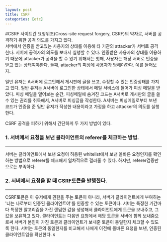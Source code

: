 ```yaml
---
layout: post
title: CSRF
categories: [etc]
---
```


#CSRF 
 사이트간 요청위조(Cross-site request forgery, CSRF)의 약자로, 서버를 공격하기 위한 공격 의도를 가지고 있다.   
서버에서 인증을 받고있는 사용자의 상태를 이용해 타 기관의 attacker가 서버로 공격한다.
서버에 공격자의 의도를 보내서 실행할 수 있다. 인증받은 사용자의 상태를 이용하기 때문에 attacker가 공격을 할 수 있기 위해서는 
첫째, 사용자는 해당 서버로 인증을 받고 있는 상태여야한다. 둘째, attacker의 피싱에 사용자가 당해야한다. 
예를 들어보자.   


일반 유저는 A서버에 로그인해서 게시판에 글을 쓰고, 수정할 수 있는 인증상태를 가지고 있다. 
일반 유저는 A서버에 로그인한 상태에서 메일 서비스에 들어가 피싱 메일을 받았다.
피싱 메일을 열어보는 순간, 피싱메일에 숨겨진 코드는 A서버로 게시판의 글을 쓸 수 있는 권리를 취득해서,
A서버로 피싱글을 작성한다. A서버는 피싱메일로부터 보낸 코드가 인증을 준 일반 유저가 작성한 내용이라고 가정을 하고 
attacker의 의도를 실행한다.

CSRF 공격을 피하기 위해서 간단하게 두 가지 방법이 있다.

### 1. 서버에서 요청을 보낸 클라이언트의 referer를 체크하는 방법.
--- 
 서버는 클라이언트에서 보낸 요청이 허용된 whitelist에서 보낸 올바른 요청인지를 확인하는 방법으로 referer를 체크해서 일차적으로 걸러줄 수 있다.
하지만, referer검증만으로는 부족하다.

### 2. 서버에서 요청을 할 때 CSRF토큰을 발행한다.
---
CSRF토큰은 이 유저에게 권한을 주는 토큰이 아니라, 서버가 클라이언트에게 부여하는 '너는 나로부터 인증된 클라이언트야'를 인증할 수 있는 토큰이다. 서버는 특정한 기간마다 특정한 알고리즘을 가진 랜덤한 값을 생성해서 
클라이언트에게 토큰을 보내주고, 그 값을 보유하고 있다. 클라이언트는 다음번 요청에서 해당 토큰을 서버에 함께 보내줌으로써 서버가 본인이 가진 토큰과 클라이언트가 보내준 토큰이 동일한지 체크할 수 있도록 한다. 서버는 토큰의 동일한지를 비교해서 
나에게 이전에 올바른 요청을 보낸, 인증된 클라이언트임을 확신한다.
s

